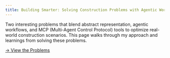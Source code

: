 ```yaml
---
title: Building Smarter: Solving Construction Problems with Agentic Workflows and MCP Tools
---
```

Two interesting problems that blend abstract representation, agentic workflows, and MCP (Multi-Agent Control Protocol) tools to optimize real-world construction scenarios. This page walks through my approach and learnings from solving these problems.

[→ View the Problems](/construction_project_agentic/name)
